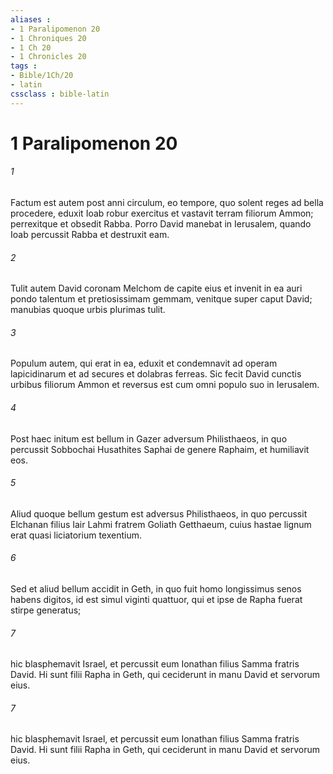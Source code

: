 ```yaml
---
aliases : 
- 1 Paralipomenon 20
- 1 Chroniques 20
- 1 Ch 20
- 1 Chronicles 20
tags : 
- Bible/1Ch/20
- latin
cssclass : bible-latin
---
```


# 1 Paralipomenon 20

###### 1
Factum est autem post anni circulum, eo tempore, quo solent reges ad bella procedere, eduxit Ioab robur exercitus et vastavit terram filiorum Ammon; perrexitque et obsedit Rabba. Porro David manebat in Ierusalem, quando Ioab percussit Rabba et destruxit eam. 
###### 2
Tulit autem David coronam Melchom de capite eius et invenit in ea auri pondo talentum et pretiosissimam gemmam, venitque super caput David; manubias quoque urbis plurimas tulit. 
###### 3
Populum autem, qui erat in ea, eduxit et condemnavit ad operam lapicidinarum et ad secures et dolabras ferreas. Sic fecit David cunctis urbibus filiorum Ammon et reversus est cum omni populo suo in Ierusalem.
###### 4
Post haec initum est bellum in Gazer adversum Philisthaeos, in quo percussit Sobbochai Husathites Saphai de genere Raphaim, et humiliavit eos.
###### 5
Aliud quoque bellum gestum est adversus Philisthaeos, in quo percussit Elchanan filius Iair Lahmi fratrem Goliath Getthaeum, cuius hastae lignum erat quasi liciatorium texentium.
###### 6
Sed et aliud bellum accidit in Geth, in quo fuit homo longissimus senos habens digitos, id est simul viginti quattuor, qui et ipse de Rapha fuerat stirpe generatus; 
###### 7
hic blasphemavit Israel, et percussit eum Ionathan filius Samma fratris David. Hi sunt filii Rapha in Geth, qui ceciderunt in manu David et servorum eius.
###### 7
hic blasphemavit Israel, et percussit eum Ionathan filius Samma fratris David. Hi sunt filii Rapha in Geth, qui ceciderunt in manu David et servorum eius.
